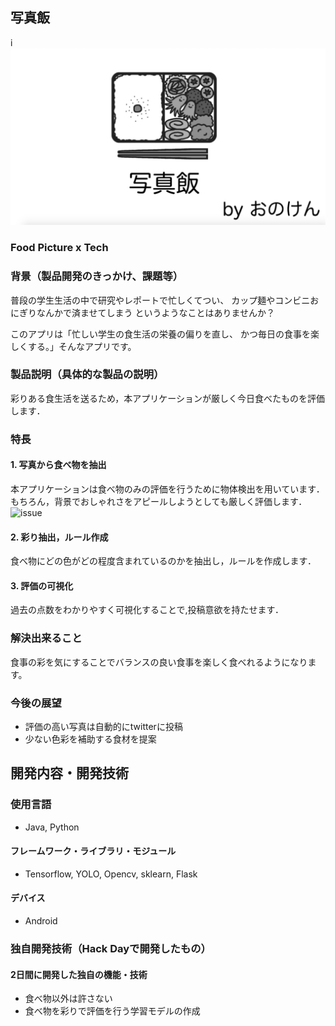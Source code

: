 

## 写真飯
i[![Product Name](food_picture.jpg)](https://youtu.be/VMOdSHqlPaw)

### Food Picture x Tech


### 背景（製品開発のきっかけ、課題等）
普段の学生生活の中で研究やレポートで忙しくてつい、
カップ麺やコンビニおにぎりなんかで済ませてしまう
というようなことはありませんか？

このアプリは「忙しい学生の食生活の栄養の偏りを直し、
かつ毎日の食事を楽しくする。」そんなアプリです。


### 製品説明（具体的な製品の説明）
彩りある食生活を送るため，本アプリケーションが厳しく今日食べたものを評価します．

### 特長

#### 1. 写真から食べ物を抽出
本アプリケーションは食べ物のみの評価を行うために物体検出を用いています．
もちろん，背景でおしゃれさをアピールしようとしても厳しく評価します．
![issue](img/issue.png)
#### 2. 彩り抽出，ルール作成
食べ物にどの色がどの程度含まれているのかを抽出し，ルールを作成します．

#### 3. 評価の可視化
過去の点数をわかりやすく可視化することで,投稿意欲を持たせます．

### 解決出来ること
食事の彩を気にすることでバランスの良い食事を楽しく食べれるようになります。

### 今後の展望
* 評価の高い写真は自動的にtwitterに投稿
* 少ない色彩を補助する食材を提案

## 開発内容・開発技術
### 使用言語
* Java, Python

#### フレームワーク・ライブラリ・モジュール
* Tensorflow, YOLO, Opencv, sklearn, Flask

#### デバイス
* Android


### 独自開発技術（Hack Dayで開発したもの）
#### 2日間に開発した独自の機能・技術
* 食べ物以外は許さない
* 食べ物を彩りで評価を行う学習モデルの作成
